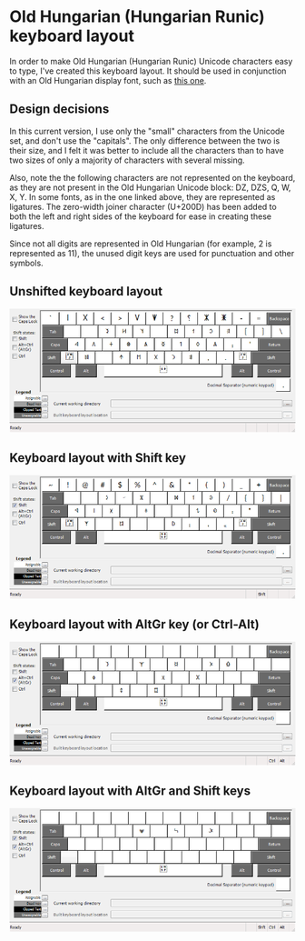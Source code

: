 Old Hungarian (Hungarian Runic) keyboard layout
===============================================

In order to make Old Hungarian (Hungarian Runic) Unicode characters easy
to type, I've created this keyboard layout. It should be used in conjunction
with an Old Hungarian display font, such as
[this one](https://github.com/OldHungarian/old-hungarian-font).

Design decisions
----------------

In this current version, I use only the "small" characters from the Unicode
set, and don't use the "capitals". The only difference between the two is
their size, and I felt it was better to include all the characters than to have
two sizes of only a majority of characters with several missing.

Also, note the the following characters are not represented on the keyboard,
as they are not present in the Old Hungarian Unicode block: DZ, DZS, Q, W, X, Y.
In some fonts, as in the one linked above, they are represented as ligatures.
The zero-width joiner character (U+200D) has been added to both the left and
right sides of the keyboard for ease in creating these ligatures.

Since not all digits are represented in Old Hungarian (for example, 2 is
represented as 11), the unused digit keys are used for punctuation and other
symbols.


Unshifted keyboard layout
-------------------------
![Display of keyboard layout with no Shift keys applied](images/rovas.png)

Keyboard layout with Shift key
------------------------------
![Display of keyboard layout with Shift key applied](images/rovas-shift.png)

Keyboard layout with AltGr key (or Ctrl-Alt)
--------------------------------------------
![Display of keyboard layout with AltGr (or Ctrl+Alt) key applied](images/rovas-altgr.png)

Keyboard layout with AltGr and Shift keys
-----------------------------------------
![Display of keyboard layout with AltGr and Shift keys applied](images/rovas-altgr-shift.png)
